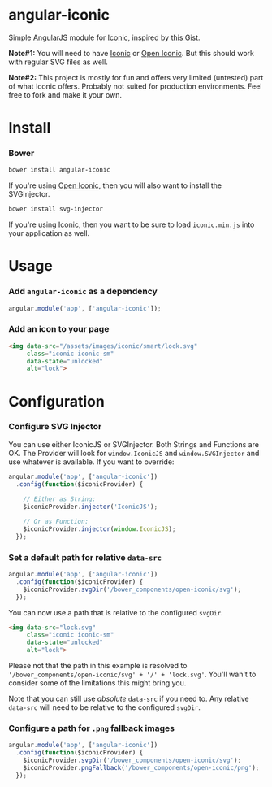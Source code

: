 angular-iconic
==============

Simple [AngularJS](https://github.com/angular/angular.js) module for [Iconic](https://useiconic.com), inspired by [this Gist](https://gist.github.com/yoshokatana/1decf68176dc9452aa14).

**Note#1:** You will need to have [Iconic](https://useiconic.com) or [Open Iconic](https://useiconic.com/open/). But this should work with regular SVG files as well.

**Note#2:** This project is mostly for fun and offers very limited (untested) part of what Iconic offers. Probably not suited for production environments. Feel free to fork and make it your own.

Install
=======

### Bower

``` bash
bower install angular-iconic
```

If you're using [Open Iconic](https://useiconic.com/open/), then you will also
want to install the SVGInjector.

``` bash
bower install svg-injector
```

If you're using [Iconic](https://useiconic.com), then you want to be sure to 
load `iconic.min.js` into your application as well.

Usage
=====

### Add `angular-iconic` as a dependency

```javascript
angular.module('app', ['angular-iconic']);
```

### Add an icon to your page

```html
<img data-src="/assets/images/iconic/smart/lock.svg" 
     class="iconic iconic-sm" 
     data-state="unlocked" 
     alt="lock">
```

Configuration
=====

### Configure SVG Injector

You can use either IconicJS or SVGInjector. Both Strings and Functions are OK.
The Provider will look for `window.IconicJS` and `window.SVGInjector` and use
whatever is available. If you want to override:

```javascript
angular.module('app', ['angular-iconic'])
  .config(function($iconicProvider) {
    
    // Either as String:
    $iconicProvider.injector('IconicJS');

    // Or as Function:
    $iconicProvider.injector(window.IconicJS);
  });
```

### Set a default path for relative `data-src`

```javascript
angular.module('app', ['angular-iconic'])
  .config(function($iconicProvider) {
    $iconicProvider.svgDir('/bower_components/open-iconic/svg');
  });
```

You can now use a path that is relative to the configured `svgDir`.

```html
<img data-src="lock.svg" 
     class="iconic iconic-sm" 
     data-state="unlocked" 
     alt="lock">
```

Please not that the path in this example is resolved to `'/bower_components/open-iconic/svg' + '/' + 'lock.svg'`. You'll wan't to consider some of the limitations this might bring you.

Note that you can still use _absolute_ `data-src` if you need to. Any relative `data-src` will need to be relative to the configured `svgDir`.

### Configure a path for `.png` fallback images

```javascript
angular.module('app', ['angular-iconic'])
  .config(function($iconicProvider) {
    $iconicProvider.svgDir('/bower_components/open-iconic/svg');
    $iconicProvider.pngFallback('/bower_components/open-iconic/png');
  });
```
